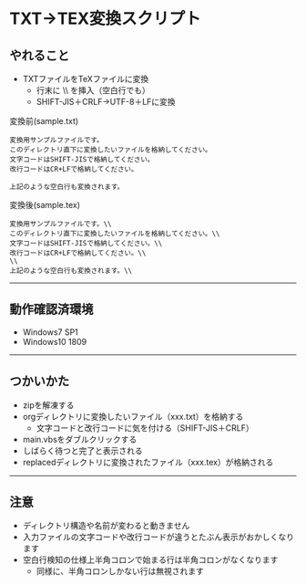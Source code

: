 ﻿# TXT→TEX変換スクリプト

## やれること

- TXTファイルをTeXファイルに変換
  - 行末に \\\\ を挿入（空白行でも）
  - SHIFT-JIS＋CRLF→UTF-8＋LFに変換

変換前(sample.txt)

```
変換用サンプルファイルです。
このディレクトリ直下に変換したいファイルを格納してください。
文字コードはSHIFT-JISで格納してください。
改行コードはCR+LFで格納してください。

上記のような空白行も変換されます。
```

変換後(sample.tex)

```
変換用サンプルファイルです。\\
このディレクトリ直下に変換したいファイルを格納してください。\\
文字コードはSHIFT-JISで格納してください。\\
改行コードはCR+LFで格納してください。\\
\\
上記のような空白行も変換されます。\\
```

---

## 動作確認済環境

- Windows7 SP1
- Windows10 1809

---

## つかいかた

- zipを解凍する
- orgディレクトリに変換したいファイル（xxx.txt）を格納する
  - 文字コードと改行コードに気を付ける（SHIFT-JIS＋CRLF）
- main.vbsをダブルクリックする
- しばらく待つと完了と表示される
- replacedディレクトリに変換されたファイル（xxx.tex）が格納される

---

## 注意

- ディレクトリ構造や名前が変わると動きません
- 入力ファイルの文字コードや改行コードが違うとたぶん表示がおかしくなります
- 空白行検知の仕様上半角コロンで始まる行は半角コロンがなくなります
   - 同様に、半角コロンしかない行は無視されます

<!-- 

---

## やろうと思ったこと

- 普段使っている小説ファイルを出来るだけ手間を掛けずにTeXに流し込める形に変換したかった
  - ダブルクリックしたら一括処理してくれるくらいが望ましい
    - 1ファイルだけ直したいときはほかのファイル別の場所に格納すればいいかなって
  - 元のファイルを編集して変換する形を取れると望ましい
  - 現在の作業環境がWindows7なのでそれ単体で動きそうなものが望ましい
    - というかWindows10とかMacとかLinuxならこんなめんどくさいことする必要ない
  - 行頭全角スペース入力も考えたのだけれど、たぶんそこは自分で入れるかなと思った

-->
